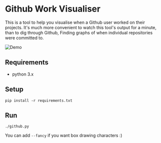# Github Work Visualiser

This is a tool to help you visualise when a Github user worked on their projects.
It's much more convenient to watch this tool's output for a minute, than to dig
through Github, Finding graphs of when individual repositories were committed to.

![Demo](http://owenowen.netsoc.ie/github.gif)

## Requirements

* python 3.x

## Setup

```
pip install -r requirements.txt
```

## Run

```
./github.py
```

You can add `--fancy` if you want box drawing characters :)

